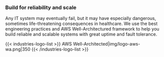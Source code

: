### Build for reliability and scale

Any IT system may eventually fail, but it may have especially dangerous, sometimes
life-threatening consequences in healthcare. We use the best engineering practices
and AWS Well-Architectured framework to help you build reliable and scalable systems
with great uptime and fault tolerance.

{{< industries-logo-list >}}
AWS Well-Architected|img/logo-aws-wa.png|350
{{< /industries-logo-list >}}
